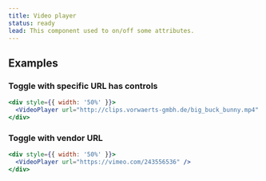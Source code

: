 ```yaml
---
title: Video player
status: ready
lead: This component used to on/off some attributes.
---
```


## Examples

### Toggle with specific URL has controls
```.jsx
<div style={{ width: '50%' }}>
  <VideoPlayer url="http://clips.vorwaerts-gmbh.de/big_buck_bunny.mp4" controls />
</div>
```

### Toggle with vendor URL
```.jsx
<div style={{ width: '50%' }}>
  <VideoPlayer url="https://vimeo.com/243556536" />
</div>
```
